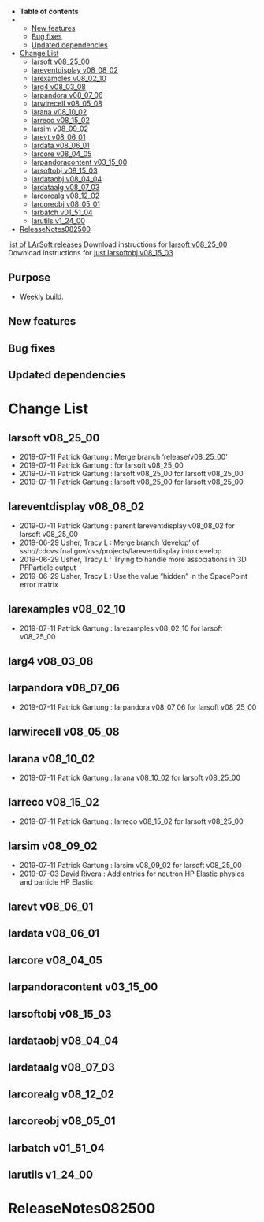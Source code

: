 -   **Table of contents**
-   -   [New features](#New-features)
    -   [Bug fixes](#Bug-fixes)
    -   [Updated dependencies](#Updated-dependencies)
-   [Change List](#Change-List)
    -   [larsoft v08_25_00](#larsoft-v08_25_00)
    -   [lareventdisplay v08_08_02](#lareventdisplay-v08_08_02)
    -   [larexamples v08_02_10](#larexamples-v08_02_10)
    -   [larg4 v08_03_08](#larg4-v08_03_08)
    -   [larpandora v08_07_06](#larpandora-v08_07_06)
    -   [larwirecell v08_05_08](#larwirecell-v08_05_08)
    -   [larana v08_10_02](#larana-v08_10_02)
    -   [larreco v08_15_02](#larreco-v08_15_02)
    -   [larsim v08_09_02](#larsim-v08_09_02)
    -   [larevt v08_06_01](#larevt-v08_06_01)
    -   [lardata v08_06_01](#lardata-v08_06_01)
    -   [larcore v08_04_05](#larcore-v08_04_05)
    -   [larpandoracontent v03_15_00](#larpandoracontent-v03_15_00)
    -   [larsoftobj v08_15_03](#larsoftobj-v08_15_03)
    -   [lardataobj v08_04_04](#lardataobj-v08_04_04)
    -   [lardataalg v08_07_03](#lardataalg-v08_07_03)
    -   [larcorealg v08_12_02](#larcorealg-v08_12_02)
    -   [larcoreobj v08_05_01](#larcoreobj-v08_05_01)
    -   [larbatch v01_51_04](#larbatch-v01_51_04)
    -   [larutils v1_24_00](#larutils-v1_24_00)
-   [ReleaseNotes082500](#ReleaseNotes082500)

[list of LArSoft releases](LArSoft_release_list)
Download instructions for [larsoft v08_25_00](http://scisoft.fnal.gov/scisoft/bundles/larsoft/v08_25_00/larsoft-v08_25_00.html)
Download instructions for [just larsoftobj v08_15_03](http://scisoft.fnal.gov/scisoft/bundles/larsoftobj/v08_15_03/larsoftobj-v08_15_03.html)

Purpose
-------

-   Weekly build.

New features
------------------------------

Bug fixes
------------------------

Updated dependencies
----------------------------------------------

Change List
============================

larsoft v08_25_00
------------------------------------------

-   2019-07-11 Patrick Gartung : Merge branch ‘release/v08_25_00’
-   2019-07-11 Patrick Gartung : for larsoft v08_25_00
-   2019-07-11 Patrick Gartung : larsoft v08_25_00 for larsoft v08_25_00
-   2019-07-11 Patrick Gartung : larsoft v08_25_00 for larsoft v08_25_00

lareventdisplay v08_08_02
----------------------------------------------------------

-   2019-07-11 Patrick Gartung : parent lareventdisplay v08_08_02 for larsoft v08_25_00
-   2019-06-29 Usher, Tracy L : Merge branch ‘develop’ of ssh://cdcvs.fnal.gov/cvs/projects/lareventdisplay into develop
-   2019-06-29 Usher, Tracy L : Trying to handle more associations in 3D PFParticle output
-   2019-06-29 Usher, Tracy L : Use the value “hidden” in the SpacePoint error matrix

larexamples v08_02_10
--------------------------------------------------

-   2019-07-11 Patrick Gartung : larexamples v08_02_10 for larsoft v08_25_00

larg4 v08_03_08
--------------------------------------

larpandora v08_07_06
------------------------------------------------

-   2019-07-11 Patrick Gartung : larpandora v08_07_06 for larsoft v08_25_00

larwirecell v08_05_08
--------------------------------------------------

larana v08_10_02
----------------------------------------

-   2019-07-11 Patrick Gartung : larana v08_10_02 for larsoft v08_25_00

larreco v08_15_02
------------------------------------------

-   2019-07-11 Patrick Gartung : larreco v08_15_02 for larsoft v08_25_00

larsim v08_09_02
----------------------------------------

-   2019-07-11 Patrick Gartung : larsim v08_09_02 for larsoft v08_25_00
-   2019-07-03 David Rivera : Add entries for neutron HP Elastic physics and particle HP Elastic

larevt v08_06_01
----------------------------------------

lardata v08_06_01
------------------------------------------

larcore v08_04_05
------------------------------------------

larpandoracontent v03_15_00
--------------------------------------------------------------

larsoftobj v08_15_03
------------------------------------------------

lardataobj v08_04_04
------------------------------------------------

lardataalg v08_07_03
------------------------------------------------

larcorealg v08_12_02
------------------------------------------------

larcoreobj v08_05_01
------------------------------------------------

larbatch v01_51_04
--------------------------------------------

larutils v1_24_00
------------------------------------------

ReleaseNotes082500
==========================================
